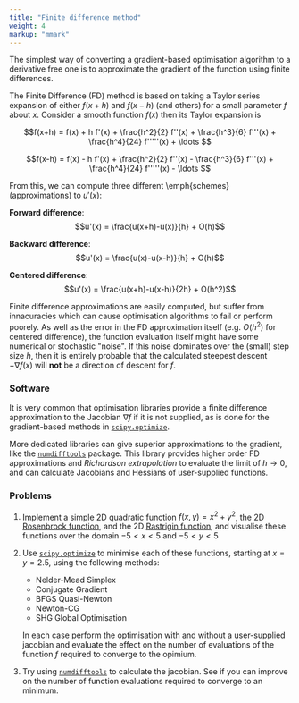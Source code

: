 ```yaml
---
title: "Finite difference method"
weight: 4 
markup: "mmark"
---
```


The simplest way of converting a gradient-based optimisation algorithm to a derivative 
free one is to approximate the gradient of the function using finite differences.

The Finite Difference (FD) method is based on taking a Taylor series expansion of either 
$f(x+h)$ and $f(x-h)$ (and others) for a small parameter $f$ about $x$. Consider a 
smooth function $f(x)$ then its Taylor expansion is

$$f(x+h) = f(x) + h f'(x) + \frac{h^2}{2} f''(x) + \frac{h^3}{6} f'''(x) + \frac{h^4}{24} f'''''(x) + \ldots $$

$$f(x-h) = f(x) - h f'(x) + \frac{h^2}{2} f''(x) - \frac{h^3}{6} f'''(x) + \frac{h^4}{24} f'''''(x) - \ldots $$

From this, we can compute three different \emph{schemes} (approximations) to $u'(x)$:

**Forward difference**:
$$u'(x) = \frac{u(x+h)-u(x)}{h} + O(h)$$

**Backward difference**:
$$u'(x) = \frac{u(x)-u(x-h)}{h} + O(h)$$

**Centered difference**:
$$u'(x) = \frac{u(x+h)-u(x-h)}{2h} + O(h^2)$$

Finite difference approximations are easily computed, but suffer from innacuracies which 
can cause optimisation algorithms to fail or perform poorely. As well as the error in 
the FD approximation itself (e.g. $O(h^2)$ for centered difference), the function 
evaluation itself might have some numerical or stochastic "noise". If this noise 
dominates over the (small) step size $h$, then it is entirely probable that the 
calculated steepest descent $-\nabla f(x)$ will **not** be a direction of descent for 
$f$.

### Software

It is very common that optimisation libraries provide a finite difference approximation 
to the Jacobian $\nabla f$ if it is not supplied, as is done for the gradient-based 
methods in [`scipy.optimize`](https://docs.scipy.org/doc/scipy/reference/optimize.html).

More dedicated libraries can give superior approximations to the gradient, like the 
[`numdifftools`](https://numdifftools.readthedocs.io/en/latest/index.html) package. This 
library provides higher order FD approximations and *Richardson extrapolation* to 
evaluate the limit of $h \rightarrow 0$, and can calculate Jacobians and Hessians of 
user-supplied functions. 

### Problems

1. Implement a simple 2D quadratic function $f(x, y) = x^2 + y^2$, the 2D [Rosenbrock
function](https://en.wikipedia.org/wiki/Rosenbrock_function), and the 2D [Rastrigin 
function](https://en.wikipedia.org/wiki/Rastrigin_function), and visualise these 
functions over the domain $-5 < x < 5$ and $-5 < y < 5$

2. Use [`scipy.optimize`](https://docs.scipy.org/doc/scipy/reference/optimize.html) to
   minimise each of these functions, starting at $x = y = 2.5$, using the following 
   methods:
   - Nelder-Mead Simplex
   - Conjugate Gradient
   - BFGS Quasi-Newton
   - Newton-CG
   - SHG Global Optimisation

   In each case perform the optimisation with and without a user-supplied jacobian and 
   evaluate the effect on the number of evaluations of the function $f$ required to 
   converge to the opimium.

3. Try using [`numdifftools`](https://numdifftools.readthedocs.io/en/latest/index.html) 
   to calculate the jacobian. See if you can improve on the number of function 
   evaluations required to converge to an minimum.


